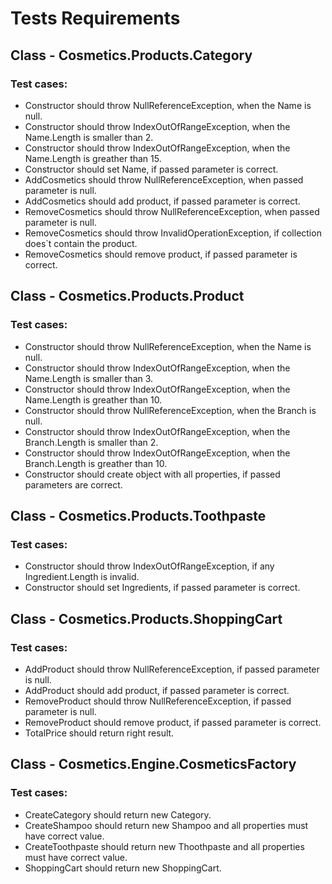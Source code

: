 # Tests Requirements

## Class - Cosmetics.Products.Category

### Test cases:

 - Constructor should throw NullReferenceException, when the Name is null.
 - Constructor should throw IndexOutOfRangeException, when the Name.Length is smaller than 2. 
 - Constructor should throw IndexOutOfRangeException, when the Name.Length is greather than 15.
 - Constructor should set Name, if passed parameter is correct.
 - AddCosmetics should throw NullReferenceException, when passed parameter is null.
 - AddCosmetics should add product, if passed parameter is correct.
 - RemoveCosmetics should throw NullReferenceException, when passed parameter is null.
 - RemoveCosmetics should throw InvalidOperationException, if collection does`t contain the product.
 - RemoveCosmetics should remove product, if passed parameter is correct.

 ## Class - Cosmetics.Products.Product

### Test cases:

 - Constructor should throw NullReferenceException, when the Name is null.
 - Constructor should throw IndexOutOfRangeException, when the Name.Length is smaller than 3. 
 - Constructor should throw IndexOutOfRangeException, when the Name.Length is greather than 10.
 - Constructor should throw NullReferenceException, when the Branch is null.
 - Constructor should throw IndexOutOfRangeException, when the Branch.Length is smaller than 2. 
 - Constructor should throw IndexOutOfRangeException, when the Branch.Length is greather than 10.
 - Constructor should create object with all properties, if passed parameters are correct.

  ## Class - Cosmetics.Products.Toothpaste

### Test cases:

  - Constructor should throw IndexOutOfRangeException, if any Ingredient.Length is invalid.
  - Constructor should set Ingredients, if passed parameter is correct.

  ## Class - Cosmetics.Products.ShoppingCart

### Test cases:

  - AddProduct should throw NullReferenceException, if passed parameter is null.
  - AddProduct should add product, if passed parameter is correct.
  - RemoveProduct should throw NullReferenceException, if passed parameter is null.
  - RemoveProduct should remove product, if passed parameter is correct.
  - TotalPrice should return right result.

  ## Class - Cosmetics.Engine.CosmeticsFactory

### Test cases:

  - CreateCategory should return new Category.
  - CreateShampoo should return new Shampoo and all properties must have correct value.
  - CreateToothpaste should return new Thoothpaste and all properties must have correct value.
  - ShoppingCart should return new ShoppingCart.